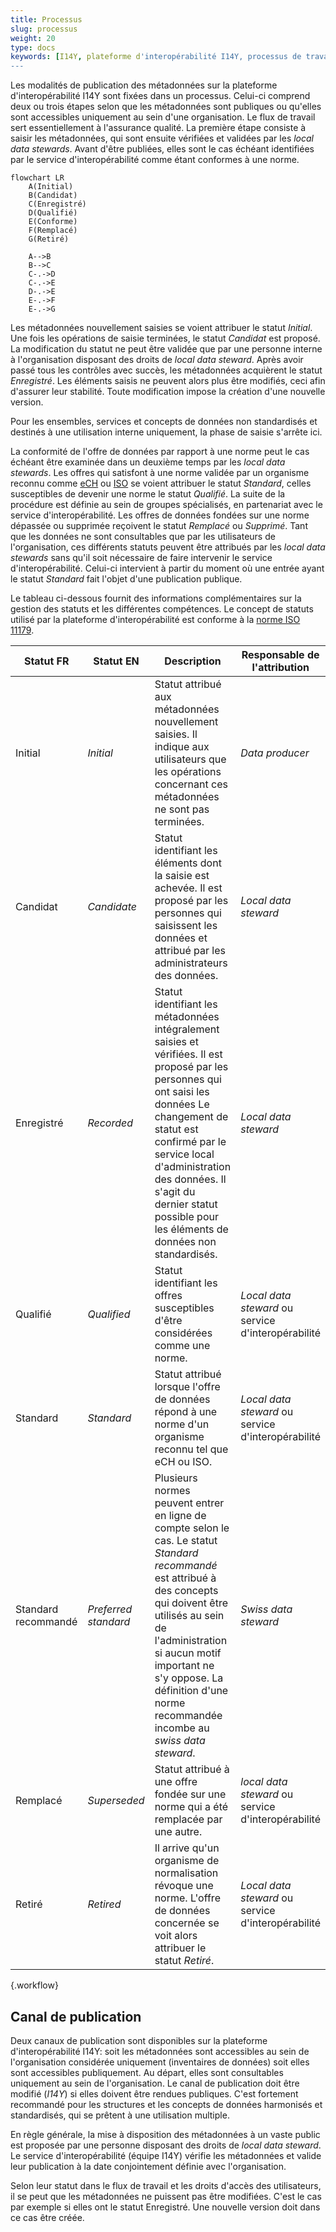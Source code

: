 ```yaml
---
title: Processus
slug: processus
weight: 20
type: docs
keywords: [I14Y, plateforme d'interopérabilité I14Y, processus de travail, workflow, flux de travail, statut, canal de publication]
---
```


Les modalités de publication des métadonnées sur la plateforme d'interopérabilité I14Y sont fixées dans un processus. Celui-ci comprend deux ou trois étapes selon que les métadonnées sont publiques ou qu'elles sont accessibles uniquement au sein d'une organisation. Le flux de travail sert essentiellement à l'assurance qualité. La première étape consiste à saisir les métadonnées, qui sont ensuite vérifiées et validées par les _local data stewards_. Avant d'être publiées, elles sont le cas échéant identifiées par le service d'interopérabilité comme étant conformes à une norme.

```mermaid
flowchart LR
    A(Initial)
    B(Candidat)
    C(Enregistré)
    D(Qualifié)
    E(Conforme)
    F(Remplacé)
    G(Retiré)

    A-->B
    B-->C
    C-.->D
    C-.->E
    D-.->E
    E-.->F
    E-.->G
```

Les métadonnées nouvellement saisies se voient attribuer le statut _Initial_. Une fois les opérations de saisie terminées, le statut _Candidat_ est proposé. La modification du statut ne peut être validée que par une personne interne à l'organisation disposant des droits de _local data steward_. Après avoir passé tous les contrôles avec succès, les métadonnées acquièrent le statut _Enregistré_. Les éléments saisis ne peuvent alors plus être modifiés, ceci afin d'assurer leur stabilité. Toute modification impose la création d'une nouvelle version. 

Pour les ensembles, services et concepts de données non standardisés et destinés à une utilisation interne uniquement, la phase de saisie s'arrête ici.

La conformité de l'offre de données par rapport à une norme peut le cas échéant être examinée dans un deuxième temps par les _local data stewards_. Les offres qui satisfont à une norme validée par un organisme reconnu comme [eCH](/handbook/de/glossar/#ech) ou [ISO](/handbook/de/glossar/#internationale-organisation-für-normung-iso) se voient attribuer le statut _Standard_, celles susceptibles de devenir une norme le statut _Qualifié_. La suite de la procédure est définie au sein de groupes spécialisés, en partenariat avec le service d'interopérabilité. Les offres de données fondées sur une norme dépassée ou supprimée reçoivent le statut _Remplacé_ ou _Supprimé_. Tant que les données ne sont consultables que par les utilisateurs de l'organisation, ces différents statuts peuvent être attribués par les _local data stewards_ sans qu'il soit nécessaire de faire intervenir le service d'interopérabilité. Celui-ci intervient à partir du moment où une entrée ayant le statut _Standard_ fait l'objet d'une publication publique. 

Le tableau ci-dessous fournit des informations complémentaires sur la gestion des statuts et les différentes compétences. Le concept de statuts utilisé par la plateforme d'interopérabilité est conforme à la [norme ISO 11179](https://www.iso.org/fr/standard/78914.html).  

| Statut FR | Statut EN | Description | Responsable de l'attribution 
| --- | ---- | ---- | ---- |
| Initial | _Initial_ | Statut attribué aux métadonnées nouvellement saisies. Il indique aux utilisateurs que les opérations concernant ces métadonnées ne sont pas terminées. | _Data producer_ |
| Candidat | _Candidate_ | Statut identifiant les éléments dont la saisie est achevée. Il est proposé par les personnes qui saisissent les données et attribué par les administrateurs des données. | _Local data steward_ | 
| Enregistré | _Recorded_ | Statut identifiant les métadonnées intégralement saisies et vérifiées. Il est proposé par les personnes qui ont saisi les données Le changement de statut est confirmé par le service local d'administration des données. Il s'agit du dernier statut possible pour les éléments de données non standardisés. | _Local data steward_ |
| Qualifié | _Qualified_ | Statut identifiant les offres susceptibles d'être considérées comme une norme. | _Local data steward_ ou service d'interopérabilité |
| Standard | _Standard_ | Statut attribué lorsque l'offre de données répond à une norme d'un organisme reconnu tel que eCH ou ISO. | _Local data steward_ ou service d'interopérabilité |
| Standard recommandé| _Preferred standard_ | Plusieurs normes peuvent entrer en ligne de compte selon le cas. Le statut _Standard recommandé_ est attribué à des concepts qui doivent être utilisés au sein de l'administration si aucun motif important ne s'y oppose. La définition d'une norme recommandée incombe au _swiss data steward_. | _Swiss data steward_ |
| Remplacé | _Superseded_ | Statut attribué à une offre fondée sur une norme qui a été remplacée par une autre. | _local data steward_ ou service d'interopérabilité |
| Retiré| _Retired_ | Il arrive qu'un organisme de normalisation révoque une norme. L'offre de données concernée se voit alors attribuer le statut _Retiré_. | _Local data steward_ ou service d'interopérabilité |
{.workflow}

## Canal de publication

Deux canaux de publication sont disponibles sur la plateforme d'interopérabilité I14Y: soit les métadonnées sont accessibles au sein de l'organisation considérée uniquement (inventaires de données) soit elles sont accessibles publiquement. Au départ, elles sont consultables uniquement au sein de l'organisation. Le canal de publication doit être modifié (_I14Y_) si elles doivent être rendues publiques. C'est fortement recommandé pour les structures et les concepts de données harmonisés et standardisés, qui se prêtent à une utilisation multiple.

En règle générale, la mise à disposition des métadonnées à un vaste public est proposée par une personne disposant des droits de _local data steward_. Le service d'interopérabilité (équipe I14Y) vérifie les métadonnées et valide leur publication à la date conjointement définie avec l'organisation. 

Selon leur statut dans le flux de travail et les droits d'accès des utilisateurs, il se peut que les métadonnées ne puissent pas être modifiées. C'est le cas par exemple si elles ont le statut Enregistré. Une nouvelle version doit dans ce cas être créée.
